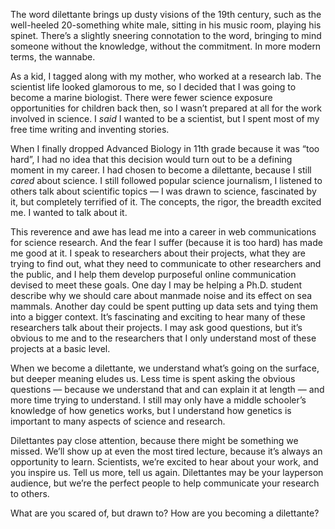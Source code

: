 

The word dilettante brings up dusty visions of the 19th century, such as the well-heeled 20-something white
male, sitting in his music room, playing his spinet. There’s a slightly sneering connotation to the word,
bringing to mind someone without the knowledge, without the commitment. In more modern terms, the
wannabe. 

As a kid, I tagged along with my mother, who worked at a research lab. The scientist life looked glamorous to
me, so I decided that I was going to become a marine biologist. There were fewer science exposure
opportunities for children back then, so I wasn’t prepared at all for the work involved in science. I *said*
I wanted to be a scientist, but I spent most of my free time writing and inventing stories.

When I finally dropped Advanced Biology in 11th grade because it was “too hard”, I had no idea that this
decision would turn out to be a defining moment in my career. I had chosen to become a dilettante, because I
still *cared* about science. I still followed popular science journalism, I listened to others talk about
scientific topics — I was drawn to science, fascinated by it, but completely terrified of it. The concepts,
the rigor, the breadth excited me. I wanted to talk about it. 

This reverence and awe has lead me into a career in web communications for science research. And the fear I
suffer (because it is too hard) has made me good at it. I speak to researchers about their projects, what they
are trying to find out, what they need to communicate to other researchers and the public, and I help them
develop purposeful online communication devised to meet these goals. One day I may be helping a Ph.D. student
describe why we should care about manmade noise and its effect on sea mammals. Another day could be spent
putting up data sets and tying them into a bigger context. It’s fascinating and exciting to hear many of
these researchers talk about their projects. I may ask good questions, but it’s obvious to me and to the
researchers that I only understand most of these projects at a basic level. 

When we become a dilettante, we understand what’s going on the surface, but deeper meaning eludes us. Less
time is spent asking the obvious questions — because we understand that and can explain it at length — and
more time trying to understand. I still may only have a middle schooler’s knowledge of how genetics works,
but I understand how genetics is important to many aspects of science and research.

Dilettantes pay close attention, because there might be something we missed. We’ll show up at even the most
tired lecture, because it’s always an opportunity to learn. Scientists, we’re excited to hear about your
work, and you inspire us. Tell us more, tell us again. Dilettantes may be your layperson audience, but we’re
the perfect people to help communicate your research to others.

What are you scared of, but drawn to? How are you becoming a dilettante? 